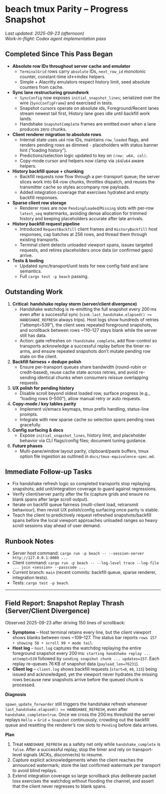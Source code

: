# beach tmux Parity – Progress Snapshot

_Last updated: 2025-09-23 (afternoon)_  
_Work-in-flight: Codex agent implementation pass_

## Completed Since This Pass Began
- **Absolute row IDs throughout server cache and emulator**
  - `TerminalGrid` rows carry `absolute` IDs, `next_row_id` monotonic counter, constant-time id↔index helpers.
  - Simple + Alacritty emulators respect history limit, seed absolute counters from cache.
- **Sync lane restructuring groundwork**
  - `SyncConfig` now exposes `initial_snapshot_lines`; serialized over the wire (`SyncConfigFrame`) and exercised in tests.
  - Snapshot cursors operate on absolute ids, Foreground/Recent lanes stream newest tail first, History lane goes idle until backfill work lands.
  - Handshake `SnapshotComplete` frames are emitted even when a lane produces zero chunks.
- **Client renderer migration to absolute rows**
  - Internal state uses `u64` row IDs, maintains `row_loaded` flags, and renders pending rows as dimmed `·` placeholders with status banner hint (“loading history”).
  - Predictions/selection logic updated to key on `(row: u64, col)`.
  - Copy-mode cursor and helpers now clamp via `i64`/`u64` aware helpers.
- **History backfill queue + chunking**
  - Backfill requests now flow through a per-transport queue; the server slices work into 64-row chunks, throttles dispatch, and reuses the transmitter cache so styles accompany row payloads.
  - Added integration coverage that exercises hydrated and empty backfill responses.
- **Sparse client row storage**
  - Renderer rows are now `Pending`/`Loaded`/`Missing` slots with per-row `latest_seq` watermarks, avoiding dense allocation for trimmed history and keeping placeholders accurate after late arrivals.
- **History backfill request pipeline**
  - Introduced `RequestBackfill` client frames and `HistoryBackfill` host responses, cap batches at 256 rows, and thread them through existing transports.
  - Terminal client detects unloaded viewport spans, issues targeted requests, and retires placeholders once data (or confirmed gaps) arrive.
- **Tests & tooling**
  - Updated sync/transport/unit tests for new config field and lane semantics.
  - Full `cargo test -p beach` passing.

## Outstanding Work
1. **Critical: handshake replay storm (server/client divergence)**
   - Handshake watchdog is re-emitting the full snapshot every 200 ms even after a successful sync (`sink.last_handshake.elapsed() >= HANDSHAKE_REFRESH` always trips). Host logs show hundreds of retries (“attempt=539”), the client sees repeated foreground snapshots, and scrollback between rows ~110–127 stays blank while the server still has data.
   - Action: gate refreshes on `!handshake_complete`, add flow-control so transports acknowledge a successful replay before the timer re-arms, and ensure repeated snapshots don’t mutate pending row state on the client.
2. **Backfill fairness + dedupe polish**
   - Ensure per-transport queues share bandwidth (round-robin or credit-based), reuse cache state across retries, and avoid re-sending identical chunks when consumers reissue overlapping requests.
3. **UX polish for pending history**
   - Disable scroll beyond oldest loaded row, surface progress (e.g., “loading rows 0–500”), allow manual retry or auto requests.
4. **Copy-mode / key tables parity**
   - Implement vi/emacs keymaps, tmux prefix handling, status-line prompts.
   - Integrate with new sparse cache so selection spans pending rows gracefully.
5. **Config surfacing & docs**
   - Expose `initial_snapshot_lines`, history limit, and placeholder behavior via CLI flags/config files; document tuning guidance.
6. **Future phases**
   - Multi-pane/window layout parity, clipboard/paste buffers, tmux option file ingestion as outlined in `docs/tmux-equivalence-spec.md`.

## Immediate Follow-up Tasks
- Fix handshake refresh logic so completed transports stop replaying snapshots; add unit/integration coverage to guard against regressions.
- Verify client/server parity after the fix (capture grids and ensure no blank spans after large scroll output).
- Iterate on backfill queue fairness (multi-client load, retransmit behaviour), then revisit UX polish/config surfacing once parity is stable.
- Teach the client to predictively request refreshed snapshots/backfill spans before the local viewport approaches unloaded ranges so heavy scroll sessions stay ahead of user demand.

## Runbook Notes
- Server host command: `cargo run -p beach -- --session-server http://127.0.0.1:8080 ...`
- Client command: `cargo run -p beach -- --log-level trace --log-file ... join <session> --passcode ...`
- Current branch: `main` (recent commits: backfill queue, sparse renderer, integration tests).
- Tests: `cargo test -p beach`.

---

## Field Report: Snapshot Replay Thrash (Server/Client Divergence)
Observed 2025-09-23 after driving 150 lines of scrollback:

- **Symptoms** – Host terminal retains every line, but the client viewport shows blanks between rows ~109–127. The status bar reports `rows 157 • showing 58 • scroll 99 • mode tail`. 
- **Host log** – `host.log` captures the watchdog replaying the entire foreground snapshot every 200 ms: `starting handshake replay ... attempt=539` followed by `sending snapshot chunk ... updates=157`. Each replay re-queues 76 KB of snapshot data (`payload_len=76231`).
- **Client log** – `client.log` shows backfill requests (`start=0`, `48`, `115`) being issued and acknowledged, yet the viewport never hydrates the missing rows because new snapshots arrive before the queued chunk is processed.

**Diagnosis**

`spawn_update_forwarder` still triggers the handshake refresh whenever `last_handshake.elapsed() >= HANDSHAKE_REFRESH`, even after `handshake_complete=true`. Once we cross the 200 ms threshold the server replays `Hello` + `Grid` + `Snapshot` continuously, crowding out the backfill queue and resetting the renderer’s row slots to `Pending` before data arrives.

**Plan**
1. Treat `HANDSHAKE_REFRESH` as a safety net only while `handshake_complete` is `false`. After a successful replay, stop the timer and rely on transport-level signals (ACKs, disconnects) to resume.
2. Capture explicit acknowledgements when the client reaches the announced watermark; store the last confirmed watermark per transport to avoid blind replays.
3. Extend integration coverage so large scrollback plus deliberate packet loss exercises the watchdog without flooding the channel, and assert that the client never regresses to blank spans.
